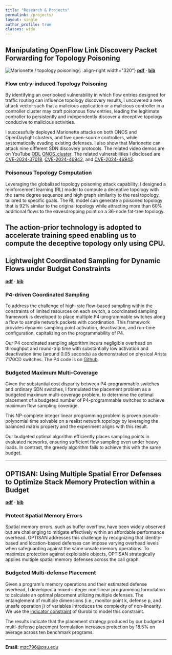 ```yaml
---
title: "Research & Projects"
permalink: /projects/
layout: single
author_profile: true
classes: wide
---
```


## Manipulating OpenFlow Link Discovery Packet Forwarding for Topology Poisoning
![Marionette / topology poisoning](/images/marionette.png){: .align-right width="320"}
**[pdf](https://drive.google.com/file/d/1v5k8l3S4j4d2eW0b1r7S8mS0yHcD8m8t/view?usp=sharing)** · **[bib](https://drive.google.com/file/d/1d2Z3wQkXf-bib-example/view?usp=sharing)**

### Flow entry-induced Topology Poisoning
By identifying an overlooked vulnerability in which flow entries designed for traffic routing can influence topology discovery results, I uncovered a new attack vector such that a malicious application or a malicious controller in a controller cluster may craft poisonous flow entries, leading the legitimate controller to persistently and independently discover a deceptive topology conducive to malicious activities.

I successfully deployed Marionette attacks on both ONOS and OpenDaylight clusters, and five open-source controllers, while systematically evading existing defenses. I also show that Marionette can attack nine different SDN discovery protocols. The related video demos are on YouTube [ODL](https://www.youtube.com/watch?v=dQw4w9WgXcQ) [ONOS_cluster](https://www.youtube.com/watch?v=dQw4w9WgXcQ). The related vulnerabilities I disclosed are [CVE-2024-37018](https://nvd.nist.gov/vuln/detail/CVE-2024-37018), [CVE-2024-46942](https://nvd.nist.gov/vuln/detail/CVE-2024-46942), and [CVE-2024-46943](https://nvd.nist.gov/vuln/detail/CVE-2024-46943).

### Poisonous Topology Computation
Leveraging the globalized topology poisoning attack capability, I designed a reinforcement learning (RL) model to compute a deceptive topology with the same degree sequence and high graph similarity to the real topology, tailored to specific goals. The RL model can generate a poisoned topology that is 92% similar to the original topology while attracting more than 60% additional flows to the eavesdropping point on a 36-node fat-tree topology.

The action-prior technology is adopted to accelerate training speed enabling us to compute the deceptive topology only using CPU.
<br clear="all"/>
---

## Lightweight Coordinated Sampling for Dynamic Flows under Budget Constraints
**[pdf](https://drive.google.com/file/d/1LL-ICCCN-paper-example/view?usp=sharing)** · **[bib](https://drive.google.com/file/d/1LL-bib-example/view?usp=sharing)**

### P4-driven Coordinated Sampling
To address the challenge of high-rate flow-based sampling within the constraints of limited resources on each switch, a coordinated sampling framework is developed to place multiple P4-programmable switches along a flow to sample network packets with coordination. This framework provides dynamic sampling point activation, deactivation, and run-time configuration, capitalizing on the programmability of P4.

Our P4 coordinated sampling algorithm incurs negligible overhead on throughput and round-trip time with substantially low activation and deactivation time (around 0.05 seconds) as demonstrated on physical Arista 7170CD switches. The P4 code is on [Github](https://github.com/mzc796).

### Budgeted Maximum Multi-Coverage
Given the substantial cost disparity between P4-programmable switches and ordinary SDN switches, I formulated the placement problem as a budgeted maximum multi-coverage problem, to determine the optimal placement of a budgeted number of P4-programmable switches to achieve maximum flow sampling coverage.

This NP-complete integer linear programming problem is proven pseudo-polynomial time solvable on a realist network topology by leveraging the balanced matrix property and the experiment aligns with this result.

Our budgeted optimal algorithm efficiently places sampling points in evaluated networks, ensuring sufficient flow sampling even under heavy loads. In contrast, the greedy algorithm fails to achieve this with the same budget.

---

## OPTISAN: Using Multiple Spatial Error Defenses to Optimize Stack Memory Protection within a Budget
**[pdf](https://drive.google.com/file/d/1OPTISAN-paper-example/view?usp=sharing)** · **[bib](https://drive.google.com/file/d/1OPTISAN-bib-example/view?usp=sharing)**

### Protect Spatial Memory Errors
Spatial memory errors, such as buffer overflow, have been widely observed but are challenging to mitigate effectively within an affordable performance overhead. OPTISAN addresses this challenge by recognizing that identity-based and location-based defenses can impose varying overhead levels when safeguarding against the same unsafe memory operations. To maximize protection against exploitable objects, OPTISAN strategically applies multiple spatial memory defenses across the call graph.

### Budgeted Multi-defense Placement
Given a program's memory operations and their estimated defense overhead, I developed a mixed-integer non-linear programming formulation to calculate an optimal placement utilizing multiple defenses. The entanglement of multiple dimensions (i.e., monitor point k, defense p, and unsafe operation j) of variables introduces the complexity of non-linearity. We use the [indicator constraint](https://www.gurobi.com/documentation/9.5/refman/constraints.html#subsubsection:IndicatorConstraints) of Gurobi to model this constraint.

The results indicate that the placement strategy produced by our budgeted multi-defense placement formulation increases protection by 18.5% on average across ten benchmark programs.

---

**Email:** mzc796@psu.edu
